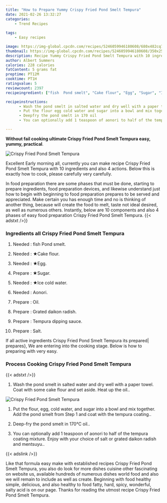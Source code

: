 ```yaml
---
title: "How to Prepare Yummy Crispy Fried Pond Smelt Tempura"
date: 2021-02-26 13:32:27
categories:
    - Trend Recipes
    
tags:
    - Easy recipes

image: https://img-global.cpcdn.com/recipes/5246059946180608/680x482cq70/crispy-fried-pond-smelt-tempura-recipe-main-photo.jpg
thumbnail: https://img-global.cpcdn.com/recipes/5246059946180608/350x250cq70/crispy-fried-pond-smelt-tempura-recipe-main-photo.jpg
description: Recipe Yummy Crispy Fried Pond Smelt Tempura with 10 ingredients and 4 stages of easy cooking.
author: Albert Summers
calories: 228 calories
fatContent: 5 grams fat
preptime: PT12M
cooktime: PT1H
ratingvalue: 5
reviewcount: 2397
recipeingredient: ["fish  Pond smelt", "Cake flour", "Egg", "Sugar", "Ice cold water", "Aonori", "Oil", "Grated daikon radish", "Tempura dipping sauce", "Salt"]

recipeinstructions: 
      - Wash the pond smelt in salted water and dry well with a paper towel Coat with some cake flour and set aside Heat up the oil 
      - Put the flour egg cold water and sugar into a bowl and mix together Add the pond smelt from Step 1 and coat with the tempura coating 
      - Deepfry the pond smelt in 170 oil 
      - You can optionally add 1 teaspoon of aonori to half of the tempura coating mixture Enjoy with your choice of salt or grated daikon radish and mentsuyu

---
```




**Without fail cooking ultimate Crispy Fried Pond Smelt Tempura easy, yummy, practical**. 


![Crispy Fried Pond Smelt Tempura](https://img-global.cpcdn.com/recipes/5246059946180608/680x482cq70/crispy-fried-pond-smelt-tempura-recipe-main-photo.jpg "Crispy Fried Pond Smelt Tempura")




Excellent Early morning all, currently you can make recipe Crispy Fried Pond Smelt Tempura with 10 ingredients and also 4 actions. Below this is exactly how to cook, please carefully very carefully.

In food preparation there are some phases that must be done, starting to prepare ingredients, food preparation devices, and likewise understand just how to begin with beginning to food preparation prepares to be served and appreciated. Make certain you has enough time and no is thinking of another thing, because will create the food to melt, taste not ideal desired, as well as numerous others. Instantly, below are 10 components and also 4 phases of easy food preparation Crispy Fried Pond Smelt Tempura.
{{< adstxt />}}

### Ingredients all Crispy Fried Pond Smelt Tempura


1. Needed  : fish  Pond smelt.

1. Needed  : ★Cake flour.

1. Needed  : ★Egg.

1. Prepare  : ★Sugar.

1. Needed  : ★Ice cold water.

1. Needed  : Aonori.

1. Prepare  : Oil.

1. Prepare  : Grated daikon radish.

1. Prepare  : Tempura dipping sauce.

1. Prepare  : Salt.



If all active ingredients Crispy Fried Pond Smelt Tempura its prepared| prepares}, We are entering into the cooking stage. Below is how to preparing with very easy.

### Process Cooking Crispy Fried Pond Smelt Tempura

{{< adstxt />}}


1. Wash the pond smelt in salted water and dry well with a paper towel. Coat with some cake flour and set aside. Heat up the oil..



![Crispy Fried Pond Smelt Tempura](https://img-global.cpcdn.com/steps/6410946814672896/160x128cq70/crispy-fried-pond-smelt-tempura-recipe-step-1-photo.jpg" "Crispy Fried Pond Smelt Tempura")



1. Put the flour, egg, cold water, and sugar into a bowl and mix together. Add the pond smelt from Step 1 and coat with the tempura coating..



1. Deep-fry the pond smelt in 170℃ oil..



1. You can optionally add 1 teaspoon of aonori to half of the tempura coating mixture. Enjoy with your choice of salt or grated daikon radish and mentsuyu..





{{< adslink />}}

Like that formula easy make with established recipes Crispy Fried Pond Smelt Tempura, you also do look for more dishes cuisine other fascinating on website us, available hundreds of numerous dishes world food and also we will remain to include as well as create. Beginning with food healthy simple, delicious, and also healthy to food fatty, hard, spicy, wonderful, salty acid is on our page. Thanks for reading the utmost recipe Crispy Fried Pond Smelt Tempura.
